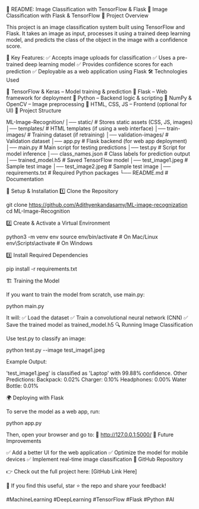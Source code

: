 📌 README: Image Classification with TensorFlow & Flask
🚀 Image Classification with Flask & TensorFlow
📖 Project Overview

This project is an image classification system built using TensorFlow and Flask. It takes an image as input, processes it using a trained deep learning model, and predicts the class of the object in the image with a confidence score.

🔹 Key Features:
✅ Accepts image uploads for classification
✅ Uses a pre-trained deep learning model
✅ Provides confidence scores for each prediction
✅ Deployable as a web application using Flask
🛠 Technologies Used

🔹 TensorFlow & Keras – Model training & prediction
🔹 Flask – Web framework for deployment
🔹 Python – Backend logic & scripting
🔹 NumPy & OpenCV – Image preprocessing
🔹 HTML, CSS, JS – Frontend (optional for UI)
📂 Project Structure

ML-Image-Recognition/
│── static/                  # Stores static assets (CSS, JS, images)
│── templates/               # HTML templates (if using a web interface)
│── train-images/            # Training dataset (if retraining)
│── validation-images/       # Validation dataset
│── app.py                   # Flask backend (for web app deployment)
│── main.py                  # Main script for testing predictions
│── test.py                   # Script for model inference
│── class_names.json         # Class labels for prediction output
│── trained_model.h5         # Saved TensorFlow model
│── test_image1.jpeg         # Sample test image
│── test_image2.jpeg         # Sample test image
│── requirements.txt         # Required Python packages
└── README.md                # Documentation

🚀 Setup & Installation
1️⃣ Clone the Repository

git clone <https://github.com/Adithyenkandasamy/ML-image-recognization>
cd ML-Image-Recognition

2️⃣ Create & Activate a Virtual Environment

python3 -m venv env
source env/bin/activate  # On Mac/Linux
env\Scripts\activate     # On Windows

3️⃣ Install Required Dependencies

pip install -r requirements.txt

🏗 Training the Model

If you want to train the model from scratch, use main.py:

python main.py

It will:
✅ Load the dataset
✅ Train a convolutional neural network (CNN)
✅ Save the trained model as trained_model.h5
🔍 Running Image Classification

Use test.py to classify an image:

python test.py --image test_image1.jpeg

Example Output:

'test_image1.jpeg' is classified as 'Laptop' with 99.88% confidence.
Other Predictions:
Backpack: 0.02%
Charger: 0.10%
Headphones: 0.00%
Water Bottle: 0.01%

🌍 Deploying with Flask

To serve the model as a web app, run:

python app.py

Then, open your browser and go to:
🔗 http://127.0.0.1:5000/
📌 Future Improvements

✅ Add a better UI for the web application
✅ Optimize the model for mobile devices
✅ Implement real-time image classification
🔗 GitHub Repository

👉 Check out the full project here: [GitHub Link Here]

📢 If you find this useful, star ⭐ the repo and share your feedback!

#MachineLearning #DeepLearning #TensorFlow #Flask #Python #AI